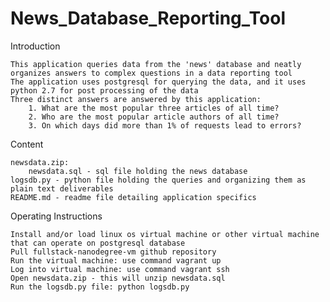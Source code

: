 # News_Database_Reporting_Tool

Introduction

    This application queries data from the 'news' database and neatly organizes answers to complex questions in a data reporting tool
    The application uses postgresql for querying the data, and it uses python 2.7 for post processing of the data
    Three distinct answers are answered by this application:
        1. What are the most popular three articles of all time?
        2. Who are the most popular article authors of all time?
        3. On which days did more than 1% of requests lead to errors?
        
Content

    newsdata.zip:
        newsdata.sql - sql file holding the news database
    logsdb.py - python file holding the queries and organizing them as plain text deliverables
    README.md - readme file detailing application specifics
    
Operating Instructions

    Install and/or load linux os virtual machine or other virtual machine that can operate on postgresql database
    Pull fullstack-nanodegree-vm github repository
    Run the virtual machine: use command vagrant up
    Log into virtual machine: use command vagrant ssh
    Open newsdata.zip - this will unzip newsdata.sql
    Run the logsdb.py file: python logsdb.py



